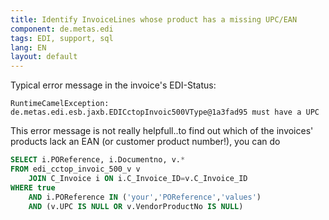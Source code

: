 ```yaml
---
title: Identify InvoiceLines whose product has a missing UPC/EAN
component: de.metas.edi
tags: EDI, support, sql
lang: EN
layout: default
---
```


Typical error message in the invoice's EDI-Status:

```
RuntimeCamelException: de.metas.edi.esb.jaxb.EDICctopInvoic500VType@1a3fad95 must have a UPC
```

This error message is not really helpfull..to find out which of the invoices' products lack an EAN (or customer product number!), you can do

```sql
SELECT i.POReference, i.Documentno, v.*
FROM edi_cctop_invoic_500_v v
    JOIN C_Invoice i ON i.C_Invoice_ID=v.C_Invoice_ID
WHERE true
    AND i.POReference IN ('your','POReference','values')
    AND (v.UPC IS NULL OR v.VendorProductNo IS NULL)
```
